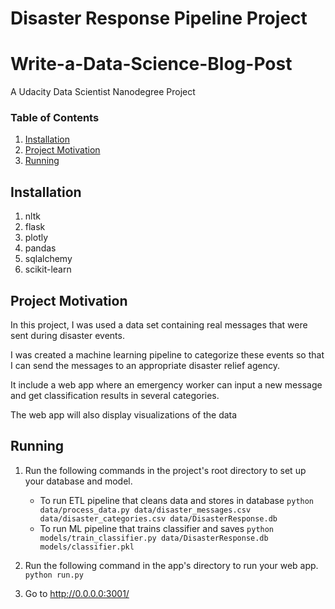 # Disaster Response Pipeline Project

# Write-a-Data-Science-Blog-Post
A Udacity Data Scientist Nanodegree Project

### Table of Contents

1. [Installation](#installation)
2. [Project Motivation](#motivation)
3. [Running](#run)

## Installation <a name="installation"></a>

1. nltk
2. flask
3. plotly
4. pandas
5. sqlalchemy
6. scikit-learn

## Project Motivation<a name="motivation"></a>

In this project, I was used a data set containing real messages that were sent during disaster events. 

I was created a machine learning pipeline to categorize these events so that I can send the messages to an appropriate disaster relief agency.

It include a web app where an emergency worker can input a new message and get classification results in several categories. 

The web app will also display visualizations of the data

## Running <a name="run"></a>
1. Run the following commands in the project's root directory to set up your database and model.

    - To run ETL pipeline that cleans data and stores in database
        `python data/process_data.py data/disaster_messages.csv data/disaster_categories.csv data/DisasterResponse.db`
    - To run ML pipeline that trains classifier and saves
        `python models/train_classifier.py data/DisasterResponse.db models/classifier.pkl`

2. Run the following command in the app's directory to run your web app.
    `python run.py`

3. Go to http://0.0.0.0:3001/